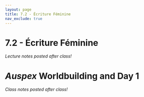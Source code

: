 ```yaml
---
layout: page
title: 7.2 - Écriture Féminine
nav_exclude: true
---
```


# 7.2 - Écriture Féminine

*Lecture notes posted after class!*

# *Auspex* Worldbuilding and Day 1

*Class notes posted after class!*